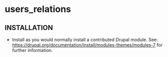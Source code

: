 # users_relations

INSTALLATION
------------

 * Install as you would normally install a contributed Drupal module. See:
   https://drupal.org/documentation/install/modules-themes/modules-7
   for further information.